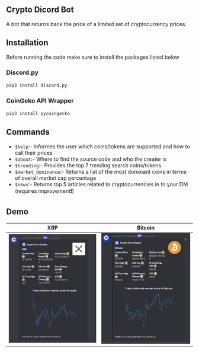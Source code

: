 ## Crypto Dicord Bot
A bot that returns back the price of a limited set of cryptocurrency prices.

## Installation
Before running the code make sure to install the packages listed below

### Discord.py

```python 
pip3 install discord.py
```
### CoinGeko API Wrapper

```python
pip3 install pycoingecko
```

## Commands
- `$help`:- Informes the user which coins/tokens are supported and how to call their prices
- `$about`:- Where to find the source code and who the creater is
- `$trending`:- Provides the top 7 trending search coins/tokens 
- `$market_dominance`:- Returns a list of the most dominant coins in terms of overall market cap percentage
- `$news`:- Returns top 5 articles related to cryptocurrencies in to your DM (requires improvement❗️)


## Demo
XRP |  Bitcoin
:-------------------------:|:-------------------------:
<img width="498" alt="Screenshot" src="./res/1.png">|<img width="482" alt="Screenshot" src="./res/2.png">|

